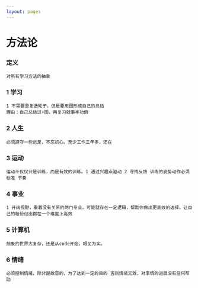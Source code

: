```yaml
---
layout: pages
---
```



# 方法论

###  定义

```
对所有学习方法的抽象
```

### 1 学习

```
1 不需要重复造轮子，但是要用图形成自己的总结
理由：自己总结过+图，再复习就事半功倍
```



### 2  人生 

```
必须遵守一些远足，不忘初心。至少工作三年多，还在
```



### 3 运动

```
运动不仅仅只是训练，而是有效的训练。1 通过兴趣点驱动 2 寻找反馈 训练的姿势动作必须标准 节奏
```



### 4 事业

```
1 开阔视野，看着没有关系的两门专业，可能就存在一定逻辑，帮助你做出更高效的选择，让自己的每份付出都在一个维度上高效
```



### 5 计算机

```
抽象的世界太复杂，还是从code开始，眼见为实。
```



### 6 情绪

```
必须控制情绪，除非是故意的，为了达到一定的目的 否则情绪无效，对事情的进展没有任何帮助
```